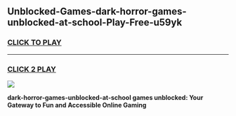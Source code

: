 
## Unblocked-Games-dark-horror-games-unblocked-at-school-Play-Free-u59yk
<h3>
<a href="https://premium76.site?title=dark-horror-games-unblocked-at-school&ref=15A">CLICK TO PLAY</a></h3>
<hr>

<h3>
<a href="https://premium76.site?title=dark-horror-games-unblocked-at-school&ref=15A">CLICK 2 PLAY</a>
  
</h3>

<a href="https://premium76.site?title=dark-horror-games-unblocked-at-school&ref=15A"><img src="https://clearcache.store/games.png"></a>


**dark-horror-games-unblocked-at-school games unblocked: Your Gateway to Fun and Accessible Online Gaming**

